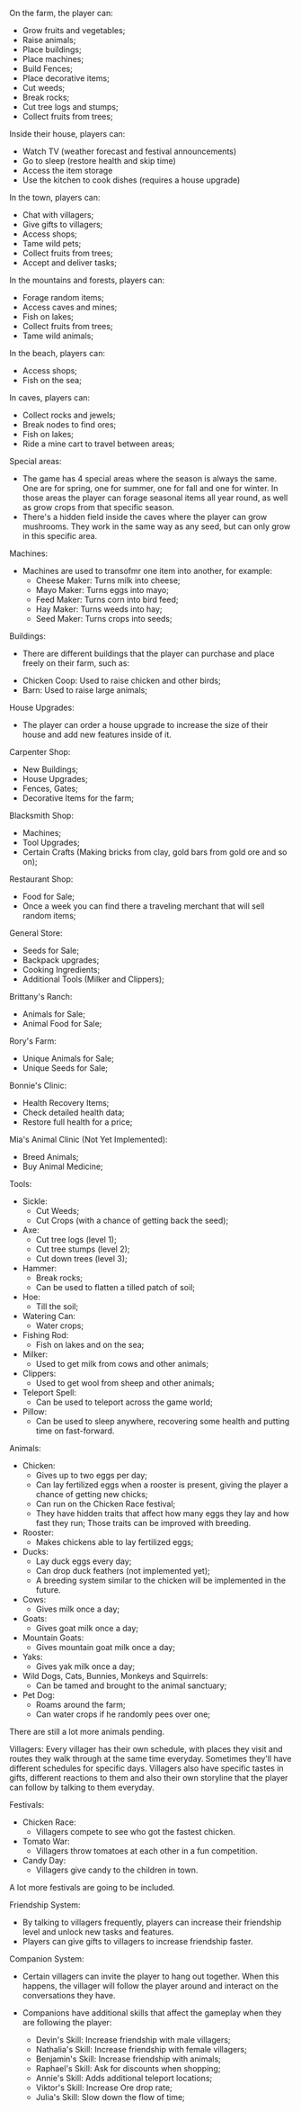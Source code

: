 On the farm, the player can:
 - Grow fruits and vegetables;
 - Raise animals;
 - Place buildings;
 - Place machines;
 - Build Fences;
 - Place decorative items;
 - Cut weeds;
 - Break rocks;
 - Cut tree logs and stumps;
 - Collect fruits from trees;

Inside their house, players can:
 - Watch TV (weather forecast and festival announcements)
 - Go to sleep (restore health and skip time)
 - Access the item storage
 - Use the kitchen to cook dishes (requires a house upgrade)

In the town, players can:
 - Chat with villagers;
 - Give gifts to villagers;
 - Access shops;
 - Tame wild pets;
 - Collect fruits from trees;
 - Accept and deliver tasks;

In the mountains and forests, players can:
 - Forage random items;
 - Access caves and mines;
 - Fish on lakes;
 - Collect fruits from trees;
 - Tame wild animals;

In the beach, players can:
 - Access shops;
 - Fish on the sea;

In caves, players can:
 - Collect rocks and jewels;
 - Break nodes to find ores;
 - Fish on lakes;
 - Ride a mine cart to travel between areas;

Special areas:
 - The game has 4 special areas where the season is always the same. One are for spring, one for summer, one for fall and one for winter. In those areas the player can forage seasonal items all year round, as well as grow crops from that specific season.
 - There's a hidden field inside the caves where the player can grow mushrooms. They work in the same way as any seed, but can only grow in this specific area.

Machines:
 - Machines are used to transofmr one item into another, for example:
   * Cheese Maker: Turns milk into cheese;
   * Mayo Maker: Turns eggs into mayo;
   * Feed Maker: Turns corn into bird feed;
   * Hay Maker: Turns weeds into hay;
   * Seed Maker: Turns crops into seeds;

Buildings:
 - There are different buildings that the player can purchase and place freely on their farm, such as:
  * Chicken Coop: Used to raise chicken and other birds;
  * Barn: Used to raise large animals;

House Upgrades:
  - The player can order a house upgrade to increase the size of their house and add new features inside of it.

Carpenter Shop:
  - New Buildings;
  - House Upgrades;
  - Fences, Gates;
  - Decorative Items for the farm;

Blacksmith Shop:
  - Machines;
  - Tool Upgrades;
  - Certain Crafts (Making bricks from clay, gold bars from gold ore and so on);

Restaurant Shop:
  - Food for Sale;
  - Once a week you can find there a traveling merchant that will sell random items;

General Store:
  - Seeds for Sale;
  - Backpack upgrades;
  - Cooking Ingredients;
  - Additional Tools (Milker and Clippers);

Brittany's Ranch:
  - Animals for Sale;
  - Animal Food for Sale;

Rory's Farm:
  - Unique Animals for Sale;
  - Unique Seeds for Sale;

Bonnie's Clinic:
  - Health Recovery Items;
  - Check detailed health data;
  - Restore full health for a price;

Mia's Animal Clinic (Not Yet Implemented):
  - Breed Animals;
  - Buy Animal Medicine;

Tools:
 - Sickle:
   * Cut Weeds;
   * Cut Crops (with a chance of getting back the seed);
 - Axe:
   * Cut tree logs (level 1);
   * Cut tree stumps (level 2);
   * Cut down trees (level 3);
 - Hammer:
   * Break rocks;
   * Can be used to flatten a tilled patch of soil;
 - Hoe:
   * Till the soil;
 - Watering Can:
   * Water crops;
 - Fishing Rod:
   * Fish on lakes and on the sea;
 - Milker:
   * Used to get milk from cows and other animals;
 - Clippers:
   * Used to get wool from sheep and other animals;
 - Teleport Spell:
   * Can be used to teleport across the game world;
 - Pillow:
   * Can be used to sleep anywhere, recovering some health and putting time on fast-forward.


Animals:
 - Chicken:
   * Gives up to two eggs per day;
   * Can lay fertilized eggs when a rooster is present, giving the player a chance of getting new chicks;
   * Can run on the Chicken Race festival;
   * They have hidden traits that affect how many eggs they lay and how fast they run; Those traits can be improved with breeding.
 - Rooster:
   * Makes chickens able to lay fertilized eggs;
 - Ducks:
   * Lay duck eggs every day;
   * Can drop duck feathers (not implemented yet);
   * A breeding system similar to the chicken will be implemented in the future.
 - Cows:
   * Gives milk once a day;
 - Goats:
   * Gives goat milk once a day;
 - Mountain Goats:
   * Gives mountain goat milk once a day;
 - Yaks:
   * Gives yak milk once a day;
 - Wild Dogs, Cats, Bunnies, Monkeys and Squirrels:
   * Can be tamed and brought to the animal sanctuary;
 - Pet Dog:
   * Roams around the farm;
   * Can water crops if he randomly pees over one;

There are still a lot more animals pending.

Villagers:
  Every villager has their own schedule, with places they visit and routes they walk through at the same time everyday. Sometimes they'll have different schedules for specific days.
  Villagers also have specific tastes in gifts, different reactions to them and also their own storyline that the player can follow by talking to them everyday.


Festivals:
  - Chicken Race:
    * Villagers compete to see who got the fastest chicken.
  - Tomato War:
    * Villagers throw tomatoes at each other in a fun competition.
  - Candy Day:
    * Villagers give candy to the children in town.

A lot more festivals are going to be included.


Friendship System:
  - By talking to villagers frequently, players can increase their friendship level and unlock new tasks and features.
  - Players can give gifts to villagers to increase friendship faster.

Companion System:
  - Certain villagers can invite the player to hang out together. When this happens, the villager will follow the player around and interact on the conversations they have.
  - Companions have additional skills that affect the gameplay when they are following the player:

    - Devin's Skill: Increase friendship with male villagers;
    - Nathalia's Skill: Increase friendship with female villagers;
    - Benjamin's Skill: Increase friendship with animals;
    - Raphael's Skill: Ask for discounts when shopping;
    - Annie's Skill: Adds additional teleport locations;
    - Viktor's Skill: Increase Ore drop rate;
    - Julia's Skill: Slow down the flow of time;
